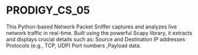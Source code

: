 # PRODIGY_CS_05
This Python-based Network Packet Sniffer captures and analyzes live network traffic in real-time. Built using the powerful Scapy library, it extracts and displays crucial details such as:  Source and Destination IP addresses Protocols (e.g., TCP, UDP) Port numbers ,Payload data.
